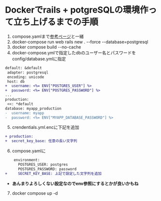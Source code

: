 # Dockerでrails + potgreSQLの環境作って立ち上げるまでの手順
1. compose.yamlまで[参考ページ](https://zenn.dev/hs7/articles/2cc4d67650ba69)と一緒
2. docker-compose run web rails new . --force --database=postgresql
3. docker compose build --no-cache
4. docker-compose.ymlで指定したdbのユーザー名とパスワードを config/database.ymlに指定
```diff
default: &default
 adapter: postgresql
 encoding: unicode
 host: db
+  username: <%= ENV["POSTGRES_USER"] %>
+  password: <%= ENV["POSTGRES_PASSWORD"] %>
...
production:
 <<: *default
database: myapp_production
-  username: myapp
-  password: <%= ENV["MYAPP_DATABASE_PASSWORD"] %>
```
5. crendentials.yml.encに下記を追加
```diff
+ production:
+  secret_key_base: 任意の長い文字列
```
6. compose.yamlに
```diff
    environment:
      POSTGRES_USER: postgres
      POSTGRES_PASSWORD: password
+     SECRET_KEY_BASE: 上記で設定した文字列を追加
```
- **あんまりよろしくない設定なのでenv参照にするとかが良いかもね**
7. docker compose up -d